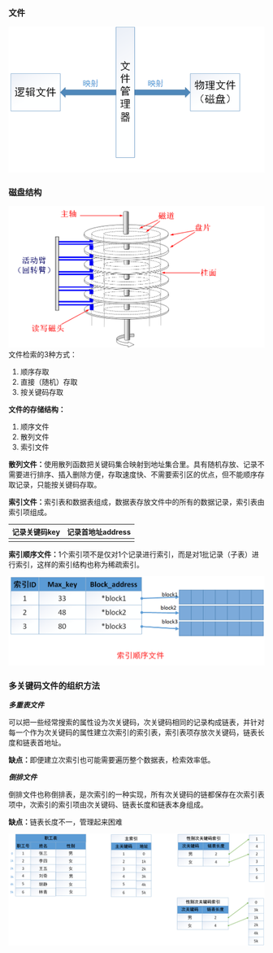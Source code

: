 ### 文件

![逻辑文件-物理文件](https://github.com/HurricanGod/Home/blob/master/img/fileStructure.png)


### 磁盘结构
![磁盘结构](https://github.com/HurricanGod/Home/blob/master/img/disk.png)
文件检索的3种方式：

1. 顺序存取
2. 直接（随机）存取
3. 按关键码存取



**文件的存储结构：**

1. 顺序文件
2. 散列文件
3. 索引文件

<b>散列文件：</b>使用散列函数把关键码集合映射到地址集合里。具有随机存放、记录不需要进行排序、插入删除方便，存取速度快、不需要索引区的优点，但不能顺序存取记录，只能按关键码存取。

<b>索引文件：</b>索引表和数据表组成，数据表存放文件中的所有的数据记录，索引表由索引项组成。

| 记录关键码key | 记录首地址address |
| -------- | ------------ |
|          |              |

<b>索引顺序文件：</b>1个索引项不是仅对1个记录进行索引，而是对1批记录（子表）进行索引，这样的索引结构也称为稀疏索引。

![索引顺序文件](https://github.com/HurricanGod/Home/blob/master/img/orderindexfile.png)

### 多关键码文件的组织方法

***多重表文件***

可以把一些经常搜索的属性设为次关键码，次关键码相同的记录构成链表，并针对每一个作为次关键码的属性建立次索引的索引表，索引表项存放次关键码，链表长度和链表首地址。

<b>缺点：</b>即便建立次索引也可能需要遍历整个数据表，检索效率低。



***倒排文件***

倒排文件也称倒排表，是次索引的一种实现，所有次关键码的链都保存在次索引表项中，次索引的索引项由次关键码、链表长度和链表本身组成。

<b>缺点：</b>链表长度不一，管理起来困难

![次索引](https://github.com/HurricanGod/Home/blob/master/img/secondIndexOrderFile.png)

